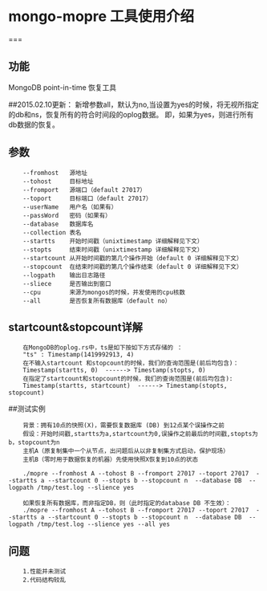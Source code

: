 # mongo-mopre 工具使用介绍
===


## 功能
 MongoDB point-in-time 恢复工具

##2015.02.10更新：
		新增参数all，默认为no,当设置为yes的时候，将无视所指定的db和ns，恢复所有的符合时间段的oplog数据。
		即，如果为yes，则进行所有db数据的恢复。

## 参数
		--fromhost   源地址
		--tohost     目标地址
		--fromport   源端口（default 27017）
		--toport     目标端口（default 27017）
		--userName   用户名（如果有）
		--passWord   密码（如果有）
		--database   数据库名
		--collection 表名 
		--startts    开始时间戳（unixtimestamp 详细解释见下文） 
		--stopts     结束时间戳（unixtimestamp 详细解释见下文） 
		--startcount 从开始时间戳的第几个操作开始（default 0 详细解释见下文）
		--stopcount  在结束时间戳的第几个操作结束（default 0 详细解释见下文）
		--logpath    输出日志路径
		--sliece     是否输出到窗口 
		--cpu		 来源为mongos的时候，并发使用的cpu核数
		--all		 是否恢复所有数据库（default no）


## startcount&stopcount详解
		在MongoDB的oplog.rs中，ts是如下按如下方式存储的 ：
		"ts" : Timestamp(1419992913, 4)
		在不输入startcount 和stopcount的时候，我们的查询范围是(前后均包含)：
		Timestamp(startts, 0)  ------> Timestamp(stopts, 0)
		在指定了startcount和stopcount的时候，我们的查询范围是(前后均包含):
		Timestamp(startts, startcount)  ------> Timestamp(stopts, stopcount)




##测试实例

		背景：拥有10点的快照(X)，需要恢复数据库 (DB) 到12点某个误操作之前
		假设：开始时间戳,startts为a,startcount为0,误操作之前最后的时间戳,stopts为b，stopcount为n
		主机A（原复制集中一个从节点，出问题后从以非复制集方式启动，保护现场）
		主机B（零时用于数据恢复的机器）先使用快照X恢复到10点的状态

		./mopre --fromhost A --tohost B --fromport 27017 --toport 27017  --startts a --startcount 0 --stopts b --stopcount n  --database DB  --logpath /tmp/test.log --slience yes

		如果恢复所有数据库，而非指定DB，则（此时指定的database DB 不生效）：
		./mopre --fromhost A --tohost B --fromport 27017 --toport 27017  --startts a --startcount 0 --stopts b --stopcount n  --database DB  --logpath /tmp/test.log --slience yes --all yes











## 问题
		1.性能并未测试
		2.代码结构较乱 
